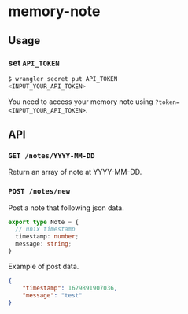 # memory-note

## Usage

### set `API_TOKEN`

```ts
$ wrangler secret put API_TOKEN
<INPUT_YOUR_API_TOKEN>
```

You need to access your memory note using `?token=<INPUT_YOUR_API_TOKEN>`.

## API

### `GET /notes/YYYY-MM-DD`

Return an array of note at YYYY-MM-DD.

### `POST /notes/new`

Post a note that following json data.

```typescript
export type Note = {
  // unix timestamp
  timestamp: number;
  message: string;
}
```

Example of post data.

```json
{
    "timestamp": 1629891907036,
    "message": "test"
}
```
